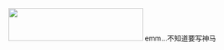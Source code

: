 <html><body><meta charset="UTF-8" ksdocclipboardid="{623079d9-2512-9c07-3abe-22b4d3139c5e-270970608906}" app="wpp"><img src=https://weboffice.ks3-cn-beijing.ksyun.com/shapes/270970608906/f73e08a40108a80f95b168a659108fcc01f50ab6?Expires=1706572800&KSSAccessKeyId=AKLTzxVrVoSpSCudfbEDNDRSUQ&Signature=qNNyXhKCEOYKDINHU6HdKVfka1k%3D&response-cache-control=public%2Cmax-age%3D86400 width=270 height=66 ksdocclipboardid="{623079d9-2512-9c07-3abe-22b4d3139c5e-270970608906}" app="wpp"></body></html>
emm...不知道要写神马
